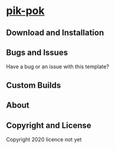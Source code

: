 # [pik-pok](https://pik-pok.gr)


## Download and Installation



## Bugs and Issues

Have a bug or an issue with this template? 

## Custom Builds



## About



## Copyright and License

Copyright 2020 licence not yet

